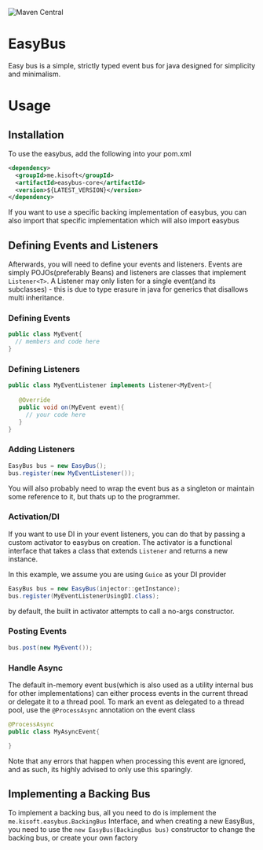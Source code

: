![Maven Central](https://maven-badges.herokuapp.com/maven-central/me.kisoft/easybus-core/badge.png)

# EasyBus

Easy bus is a simple, strictly typed event bus for java designed for simplicity 
and minimalism.

# Usage

## Installation

To use the easybus, add the following into your pom.xml

```xml
<dependency>
  <groupId>me.kisoft</groupId>
  <artifactId>easybus-core</artifactId>
  <version>${LATEST_VERSION}</version>
</dependency>

```

If you want to use a specific backing implementation of easybus, you can also import
that specific implementation which will also import easybus

## Defining Events and Listeners

Afterwards, you will need to define your events and listeners. Events are simply
POJOs(preferably Beans) and listeners are classes that implement ``Listener<T>``. A Listener
may only listen for a single event(and its subclasses) - this is due to type erasure in 
java for generics that disallows multi inheritance.

### Defining Events

```java
public class MyEvent{
  // members and code here
}
```

### Defining Listeners

```java
public class MyEventListener implements Listener<MyEvent>{
   
   @Override
   public void on(MyEvent event){
     // your code here
   }
}
```

### Adding Listeners

```java
EasyBus bus = new EasyBus();
bus.register(new MyEventListener());
```

You will also probably need to wrap the event bus as a singleton or
maintain some reference to it, but thats up to the programmer.

### Activation/DI

If you want to use DI in your event listeners, you can do that by passing a custom 
activator to easybus on creation.
The activator is a functional interface that takes a class that extends ``Listener``
and returns a new instance.

In this example, we assume you are using ``Guice`` as your DI provider

```java
EasyBus bus = new EasyBus(injector::getInstance);
bus.register(MyEventListenerUsingDI.class);
```

by default, the built in activator attempts to  call a no-args constructor.

### Posting Events

```java
bus.post(new MyEvent());
```

### Handle Async

The default in-memory event bus(which is also used as a utility internal bus for other implementations)
can either process events in the current thread or delegate it to a thread pool. To mark an event 
as delegated to a thread pool, use the ``@ProcessAsync`` annotation on the event class


```java
@ProcessAsync
public class MyAsyncEvent{

}
```

Note that any errors that happen when processing this event are ignored, and as such, its 
highly advised to only use this sparingly.

## Implementing a Backing Bus

To implement a backing bus, all you need to do is implement the ``me.kisoft.easybus.BackingBus`` Interface, and when
creating a new EasyBus, you need to use the ``new EasyBus(BackingBus bus)`` constructor to change the backing bus, or
create your own factory
